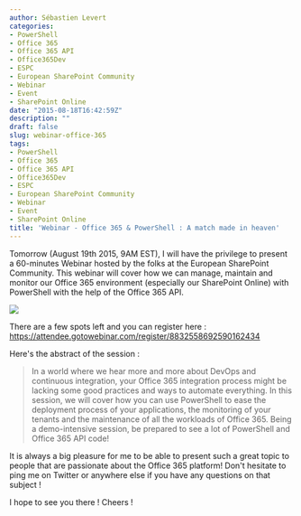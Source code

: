 ```yaml
---
author: Sébastien Levert
categories:
- PowerShell
- Office 365
- Office 365 API
- Office365Dev
- ESPC
- European SharePoint Community
- Webinar
- Event
- SharePoint Online
date: "2015-08-18T16:42:59Z"
description: ""
draft: false
slug: webinar-office-365
tags:
- PowerShell
- Office 365
- Office 365 API
- Office365Dev
- ESPC
- European SharePoint Community
- Webinar
- Event
- SharePoint Online
title: 'Webinar - Office 365 & PowerShell : A match made in heaven'
---
```



Tomorrow (August 19th 2015, 9AM EST), I will have the privilege to present a 60-minutes Webinar hosted by the folks at the European SharePoint Community. This webinar will cover how we can manage, maintain and monitor our Office 365 environment (especially our SharePoint Online) with PowerShell with the help of the Office 365 API.

![](/content/images/2015/08/bb1b9064a1ac6d52cafce3610bb5d7fa.jpg)

There are a few spots left and you can register here : https://attendee.gotowebinar.com/register/8832558692590162434

Here's the abstract of the session :

> In a world where we hear more and more about DevOps and continuous integration, your Office 365 integration process might be lacking some good practices and ways to automate everything. In this session, we will cover how you can use PowerShell to ease the deployment process of your applications, the monitoring of your tenants and the maintenance of all the workloads of Office 365. Being a demo-intensive session, be prepared to see a lot of PowerShell and Office 365 API code! 

It is always a big pleasure for me to be able to present such a great topic to people that are passionate about the Office 365 platform! Don't hesitate to ping me on Twitter or anywhere else if you have any questions on that subject !

I hope to see you there ! Cheers !

